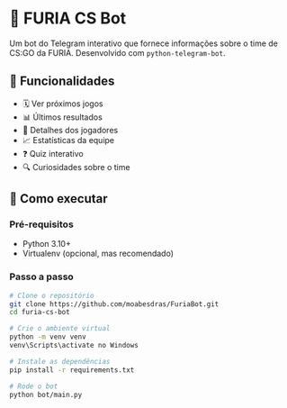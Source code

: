 # 🤖 FURIA CS Bot

Um bot do Telegram interativo que fornece informações sobre o time de CS:GO da FURIA. Desenvolvido com `python-telegram-bot`.

## 📌 Funcionalidades

- 🗓️ Ver próximos jogos
- 📊 Últimos resultados
- 👥 Detalhes dos jogadores
- 📈 Estatísticas da equipe
- ❓ Quiz interativo
- 🔍 Curiosidades sobre o time

## 🚀 Como executar

### Pré-requisitos

- Python 3.10+
- Virtualenv (opcional, mas recomendado)

### Passo a passo

```bash
# Clone o repositório
git clone https://github.com/moabesdras/FuriaBot.git
cd furia-cs-bot

# Crie o ambiente virtual
python -m venv venv
venv\Scripts\activate no Windows

# Instale as dependências
pip install -r requirements.txt

# Rode o bot
python bot/main.py
